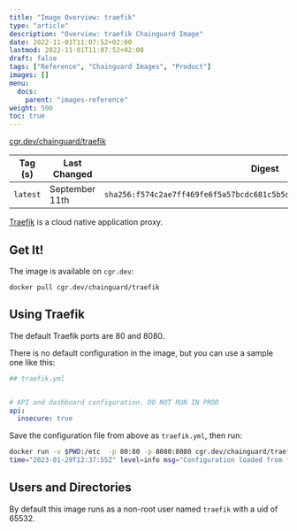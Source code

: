 ```yaml
---
title: "Image Overview: traefik"
type: "article"
description: "Overview: traefik Chainguard Image"
date: 2022-11-01T11:07:52+02:00
lastmod: 2022-11-01T11:07:52+02:00
draft: false
tags: ["Reference", "Chainguard Images", "Product"]
images: []
menu:
  docs:
    parent: "images-reference"
weight: 500
toc: true
---
```


[cgr.dev/chainguard/traefik](https://github.com/chainguard-images/images/tree/main/images/traefik)

| Tag (s)   | Last Changed   | Digest                                                                    |
|-----------|----------------|---------------------------------------------------------------------------|
|  `latest` | September 11th | `sha256:f574c2ae7ff469fe6f5a57bcdc681c5b5d6a63226d99a2640f14e52b2e9979e8` |



[Traefik](https://github.com/traefik/traefik) is a cloud native application proxy.

## Get It!

The image is available on `cgr.dev`:

```
docker pull cgr.dev/chainguard/traefik
```

## Using Traefik

The default Traefik ports are 80 and 8080.

There is no default configuration in the image, but you can use a sample one like this:

```yaml
## traefik.yml


# API and dashboard configuration. DO NOT RUN IN PROD
api:
  insecure: true
```

Save the configuration file from above as `traefik.yml`, then run:

```sh
docker run -v $PWD:/etc  -p 80:80 -p 8080:8080 cgr.dev/chainguard/traefik  --configFile=/etc/traefik.yml
time="2023-01-29T12:37:55Z" level=info msg="Configuration loaded from file: /etc/traefik.yml"
```

## Users and Directories

By default this image runs as a non-root user named `traefik` with a uid of 65532.

